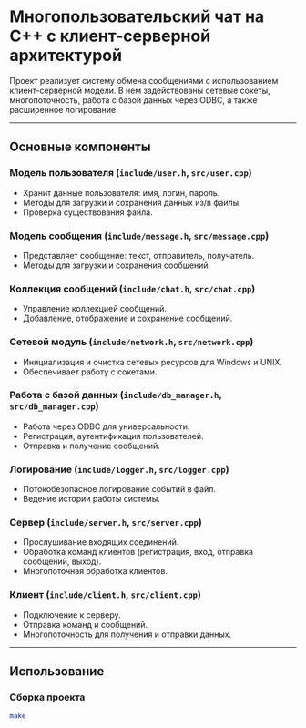 # Многопользовательский чат на C++ с клиент-серверной архитектурой

Проект реализует систему обмена сообщениями с использованием клиент-серверной модели. 
В нем задействованы сетевые сокеты, многопоточность, работа с базой данных через ODBC, а также расширенное логирование. 

---

## Основные компоненты

### Модель пользователя (`include/user.h`, `src/user.cpp`)
- Хранит данные пользователя: имя, логин, пароль.
- Методы для загрузки и сохранения данных из/в файлы.
- Проверка существования файла.

### Модель сообщения (`include/message.h`, `src/message.cpp`)
- Представляет сообщение: текст, отправитель, получатель.
- Методы для загрузки и сохранения сообщений.

### Коллекция сообщений (`include/chat.h`, `src/chat.cpp`)
- Управление коллекцией сообщений.
- Добавление, отображение и сохранение сообщений.

### Сетевой модуль (`include/network.h`, `src/network.cpp`)
- Инициализация и очистка сетевых ресурсов для Windows и UNIX.
- Обеспечивает работу с сокетами.

### Работа с базой данных (`include/db_manager.h`, `src/db_manager.cpp`)
- Работа через ODBC для универсальности.
- Регистрация, аутентификация пользователей.
- Отправка и получение сообщений.

### Логирование (`include/logger.h`, `src/logger.cpp`)
- Потокобезопасное логирование событий в файл.
- Ведение истории работы системы.

### Сервер (`include/server.h`, `src/server.cpp`)
- Прослушивание входящих соединений.
- Обработка команд клиентов (регистрация, вход, отправка сообщений, выход).
- Многопоточная обработка клиентов.

### Клиент (`include/client.h`, `src/client.cpp`)
- Подключение к серверу.
- Отправка команд и сообщений.
- Многопоточность для получения и отправки данных.

---

## Использование

### Сборка проекта

```bash
make
